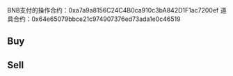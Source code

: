 BNB支付的操作合约：0xa7a9a8156C24C4B0ca910c3bA842D1F1ac7200ef
道具合约：0x64e65079bbce21c974907376ed73ada1e0c46519

## Buy

## Sell


